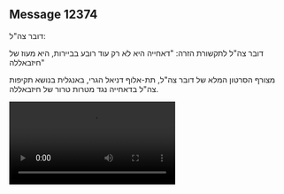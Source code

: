 ## Message 12374

דובר צה"ל: 

דובר צה"ל לתקשורת הזרה: "דאחייה היא לא רק עוד רובע בביירות, היא מעוז של חיזבאללה"

מצורף הסרטון המלא של דובר צה"ל, תת-אלוף דניאל הגרי, באנגלית בנושא תקיפות צה"ל בדאחייה נגד מטרות טרור של חיזבאללה.

![Video](https://data.iron-swords.co.il/2024/October/09/12374/12374_media.mp4)
